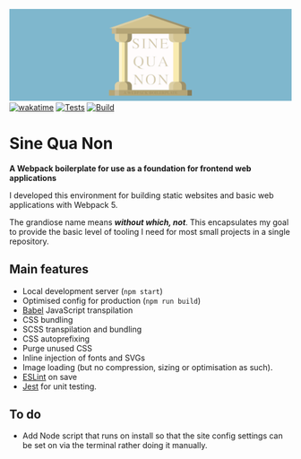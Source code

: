 ![alt text](src/images/sqn-logo-banner.svg)
[![wakatime](https://wakatime.com/badge/github/thomasabishop/sinequanon.svg)](https://wakatime.com/badge/github/thomasabishop/sinequanon)
[![Tests](https://github.com/thomasabishop/sinequanon/actions/workflows/run-tests.yml/badge.svg)](https://github.com/thomasabishop/sinequanon/actions/workflows/run-tests.yml)
[![Build](https://github.com/thomasabishop/sinequanon/actions/workflows/run-build.yml/badge.svg)](https://github.com/thomasabishop/sinequanon/actions/workflows/run-build.yml)
# Sine Qua Non

**A Webpack boilerplate for use as a foundation for frontend web applications**

I developed this environment for building static websites and basic web applications with Webpack 5.

The grandiose name means **_without which, not_**. This encapsulates my goal to provide the basic level of tooling I need for most small projects in a single repository.

## Main features

- Local development server (`npm start`)
- Optimised config for production (`npm run build`)
- [Babel](https://github.com/babel/babel) JavaScript transpilation
- CSS bundling
- SCSS transpilation and bundling
- CSS autoprefixing
- Purge unused CSS
- Inline injection of fonts and SVGs
- Image loading (but no compression, sizing or optimisation as such).
- [ESLint](https://github.com/eslint/eslint) on save
- [Jest](https://github.com/facebook/jest) for unit testing.

## To do
- Add Node script that runs on install so that the site config settings can be set on via the terminal rather doing it manually.